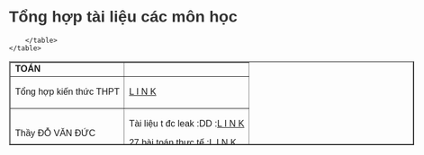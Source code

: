 <!DOCTYPE html>
<html lang="vi">
<head>
    <meta charset="UTF-8">
    <meta name="viewport" content="width=device-width, initial-scale=1.0">
    <title>Tổng hợp tài liệu các môn học</title>
    <style>
        body { font-family: Arial, sans-serif; max-width: 800px; margin: auto; padding: 20px; }
        h1 { color: #333; }
        .subject { margin-top: 20px; }
        .link { margin-bottom: 10px; }
    </style>
</head>
<body>
    <h1>Tổng hợp tài liệu các môn học</h1>
    <table border="2" style ="width: 90%; height:150px">
        <tr>
            <td ><strong>TOÁN</strong></td>
            <td></td>
        </tr>
        <tr>
            <td>Tổng hợp kiến thức THPT </td>
            <td><p><a href ="https://drive.google.com/file/d/1CLD0WwnZhanXIwI8nB-XTks9J74NdQpG/view" target ="_blank">L  I   N   K</a></p></td>
        </tr>
        <tr>
            <td>Thầy ĐỖ VĂN ĐỨC</td>
            <td> <p>Tài liệu t đc leak :DD :<a href ="https://drive.google.com/drive/folders/1YHTJEub1eViuZK44GMHNruhw8nEdSjse" target ="_blank">L  I   N   K</a></p>
            <p>27 bài toán thực tế :<a href ="https://drive.google.com/file/d/1sTCCVYXGnYQSk8d_yQPia9w2hg5-euSR/view?usp=drive_link" target ="_blank">L  I   N   K</a></p>
        </td>
        </tr>
        <tr>
            <td>Ô 1, hàng 2</td>
            <td>Ô 2, hàng 2</td>
        </tr>
            
        </table>
    </table>
</body>
</html>
